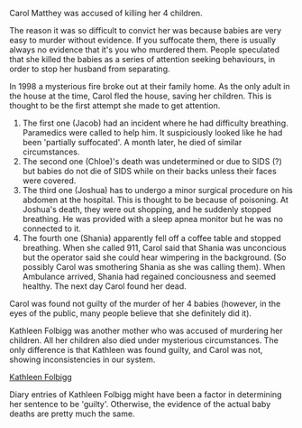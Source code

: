 Carol Matthey was accused of killing her 4 children. 

The reason it was so difficult to convict her was because babies are very easy to murder without evidence. If you suffocate them, there is usually always no evidence that it's you who murdered them. People speculated that she killed the babies as a series of attention seeking behaviours, in order to stop her husband from separating.

In 1998 a mysterious fire broke out at their family home. As the only adult in the house at the time, Carol fled the house, saving her children. This is thought to be the first attempt she made to get attention.

1. The first one (Jacob) had an incident where he had difficulty breathing. Paramedics were called to help him. It suspiciously looked like he had been 'partially suffocated'. A month later, he died of similar circumstances.
2. The second one (Chloe)'s death was undetermined or due to SIDS (?) but babies do not die of SIDS while on their backs unless their faces were covered.
3. The third one (Joshua) has to undergo a minor surgical procedure on his abdomen at the hospital. This is thought to be because of poisoning. At Joshua's death, they were out shopping, and he suddenly stopped breathing. He was provided with a sleep apnea monitor but he was no connected to it.
4. The fourth one (Shania) apparently fell off a coffee table and stopped breathing. When she called 911, Carol said that Shania was unconcious but the operator said she could hear wimpering in the background. (So possibly Carol was smothering Shania as she was calling them). When Ambulance arrived, Shania had regained conciousness and seemed healthy. The next day Carol found her dead. 

Carol was found not guilty of the murder of her 4 babies (however, in the eyes of the public, many people believe that she definitely did it).

Kathleen Folbigg was another mother who was accused of murdering her children. All her children also died under mysterious circumstances. The only difference is that Kathleen was found guilty, and Carol was not, showing inconsistencies in our system.  

[Kathleen Folbigg](https://en.wikipedia.org/wiki/Kathleen_Folbigg)

Diary entries of Kathleen Folbigg might have been a factor in determining her sentence to be 'guilty'. Otherwise, the evidence of the actual baby deaths are pretty much the same.